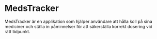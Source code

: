# MedsTracker
MedsTracker är en applikation som hjälper användare att hålla koll på sina mediciner och ställa in påminnelser för att säkerställa korrekt dosering vid rätt tidpunkt.
